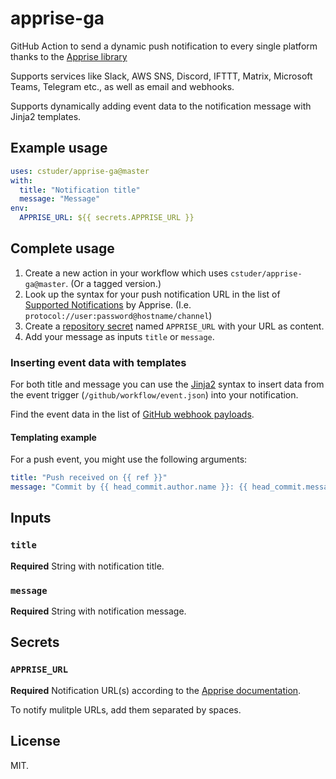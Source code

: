 # apprise-ga

GitHub Action to send a dynamic push notification to every single platform thanks to the [Apprise library](https://github.com/caronc/apprise)

Supports services like Slack, AWS SNS, Discord, IFTTT, Matrix, Microsoft Teams, Telegram etc., as well as email and webhooks.

Supports dynamically adding event data to the notification message with Jinja2 templates.

## Example usage

```yaml
uses: cstuder/apprise-ga@master
with:
  title: "Notification title"
  message: "Message"
env:
  APPRISE_URL: ${{ secrets.APPRISE_URL }}
```

## Complete usage

1. Create a new action in your workflow which uses `cstuder/apprise-ga@master`. (Or a tagged version.)
1. Look up the syntax for your push notification URL in the list of [Supported Notifications](https://github.com/caronc/apprise#supported-notifications) by Apprise. (I.e. `protocol://user:password@hostname/channel`)
1. Create a [repository secret](https://docs.github.com/en/actions/security-for-github-actions/security-guides/using-secrets-in-github-actions#creating-secrets-for-a-repository) named `APPRISE_URL` with your URL as content.
1. Add your message as inputs `title` or `message`.

### Inserting event data with templates

For both title and message you can use the [Jinja2](https://jinja.palletsprojects.com) syntax to insert data from the event trigger (`/github/workflow/event.json`) into your notification.

Find the event data in the list of [GitHub webhook payloads](https://docs.github.com/en/webhooks/webhook-events-and-payloads).

#### Templating example

For a push event, you might use the following arguments:

```yaml
title: "Push received on {{ ref }}"
message: "Commit by {{ head_commit.author.name }}: {{ head_commit.message | truncate(128) }} ({{ head_commit.id[0:7] }})"
```

## Inputs

### `title`

**Required** String with notification title.

### `message`

**Required** String with notification message.

## Secrets

### `APPRISE_URL`

**Required** Notification URL(s) according to the [Apprise documentation](https://github.com/caronc/apprise#supported-notifications).

To notify mulitple URLs, add them separated by spaces.

## License

MIT.

